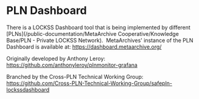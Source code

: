 PLN Dashboard
=============

There is a LOCKSS Dashboard tool that is being implemented by different [PLNs](/public-documentation/MetaArchive Cooperative/Knowledge Base/PLN - Private LOCKSS Network).  MetaArchives' instance of the PLN Dashboard is available at: <https://dashboard.metaarchive.org/> 

Originally developed by Anthony Leroy: <https://github.com/anthonyleroy/plnmonitor-grafana>

Branched by the Cross-PLN Technical Working Group: <https://github.com/Cross-PLN-Technical-Working-Group/safepln-lockssdashboard>

